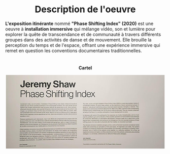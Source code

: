 <h1 align=center>Description de l'oeuvre</h1>
<strong>L'exposition itinérante</strong> nommé <strong>"Phase Shifting Index" (2020)</strong> est une oeuvre à <strong>installation immersive</strong> qui mélange vidéo, son et lumière pour explorer la quête de transcendance et de communauté à travers différents groupes dans des activités de danse et de mouvement. Elle brouille la perception du temps et de l'espace, offrant une expérience immersive qui remet en question les conventions documentaires traditionnelles.
<br>
<br>

</h4>
<h4 align=center>Cartel<br>
  
![photo](media/Jeremy_Shaw_cartel_20240202.jpg)
</h4>
